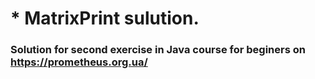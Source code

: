 # * MatrixPrint  sulution.


### Solution for second exercise in Java course for beginers on https://prometheus.org.ua/
